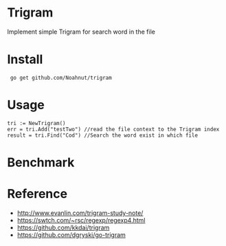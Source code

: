 # Trigram
Implement simple Trigram for search word in the file

# Install

```
 go get github.com/Noahnut/trigram
```

# Usage 
```golang
tri := NewTrigram()
err = tri.Add("testTwo") //read the file context to the Trigram index
result = tri.Find("Cod") //Search the word exist in which file
```

# Benchmark

# Reference 
* http://www.evanlin.com/trigram-study-note/
* https://swtch.com/~rsc/regexp/regexp4.html
* https://github.com/kkdai/trigram
* https://github.com/dgryski/go-trigram